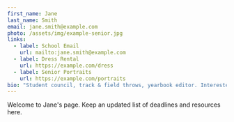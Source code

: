 ```yaml
---
first_name: Jane
last_name: Smith
email: jane.smith@example.com
photo: /assets/img/example-senior.jpg
links:
  - label: School Email
    url: mailto:jane.smith@example.com
  - label: Dress Rental
    url: https://example.com/dress
  - label: Senior Portraits
    url: https://example.com/portraits
bio: "Student council, track & field throws, yearbook editor. Interested in design and law."
---
```


Welcome to Jane's page. Keep an updated list of deadlines and resources here.

